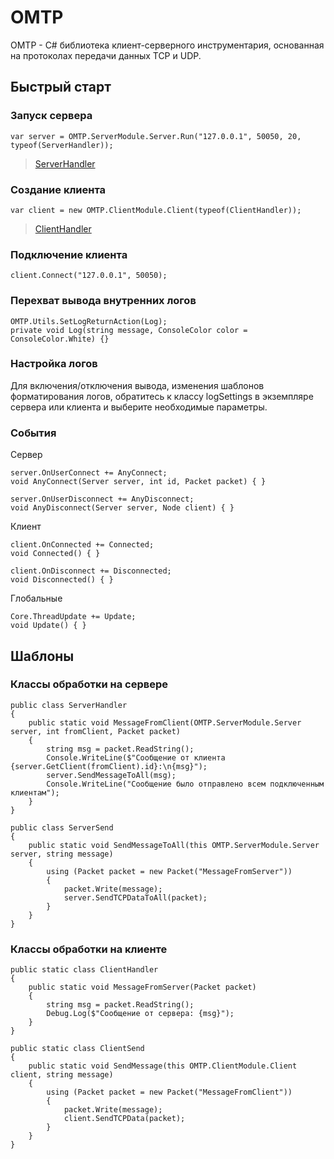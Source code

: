 # OMTP

OMTP - C# библиотека клиент-серверного инструментария, основанная на протоколах передачи данных TCP и UDP. 

## Быстрый старт

### Запуск сервера
<pre><code class='language-cs'>var server = OMTP.ServerModule.Server.Run("127.0.0.1", 50050, 20, typeof(ServerHandler));
</code></pre>
>[ServerHandler](#класс-обработки-на-сервере)
### Создание клиента
<pre><code class='language-cs'>var client = new OMTP.ClientModule.Client(typeof(ClientHandler));
</code></pre>
>[ClientHandler](#класс-обработки-на-клиенте)

### Подключение клиента
<pre><code class='language-cs'>client.Connect("127.0.0.1", 50050);
</code></pre>

### Перехват вывода внутренних логов
<pre><code class='language-cs'>OMTP.Utils.SetLogReturnAction(Log);
private void Log(string message, ConsoleColor color = ConsoleColor.White) {}
</code></pre>

### Настройка логов
Для включения/отключения вывода, изменения шаблонов форматирования логов, обратитесь к классу logSettings в экземпляре сервера или клиента и выберите необходимые параметры.

### События
Сервер
<pre><code class='language-cs'>server.OnUserConnect += AnyConnect;
void AnyConnect(Server server, int id, Packet packet) { }

server.OnUserDisconnect += AnyDisconnect;
void AnyDisconnect(Server server, Node client) { }
</code></pre>
Клиент
<pre><code class='language-cs'>client.OnConnected += Connected;
void Connected() { }

client.OnDisconnect += Disconnected;
void Disconnected() { }
</code></pre>
Глобальные
<pre><code class='language-cs'>Core.ThreadUpdate += Update;
void Update() { }
</code></pre>

## Шаблоны

### Классы обработки на сервере
<pre><code class='language-cs'>public class ServerHandler
{
    public static void MessageFromClient(OMTP.ServerModule.Server server, int fromClient, Packet packet)
    {
        string msg = packet.ReadString();
        Console.WriteLine($"Сообщение от клиента {server.GetClient(fromClient).id}:\n{msg}");
        server.SendMessageToAll(msg);
        Console.WriteLine("Сообщение было отправлено всем подключенным клиентам");
    }
}</code></pre>

<pre><code class='language-cs'>public class ServerSend
{
    public static void SendMessageToAll(this OMTP.ServerModule.Server server, string message)
    {
        using (Packet packet = new Packet("MessageFromServer"))
        {
            packet.Write(message);
            server.SendTCPDataToAll(packet);
        }
    }
}</code></pre>

### Классы обработки на клиенте
<pre><code class='language-cs'>public static class ClientHandler
{
    public static void MessageFromServer(Packet packet)
    {
        string msg = packet.ReadString();
        Debug.Log($"Сообщение от сервера: {msg}");
    }
}</code></pre>

<pre><code class='language-cs'>public static class ClientSend
{
    public static void SendMessage(this OMTP.ClientModule.Client client, string message)
    {
        using (Packet packet = new Packet("MessageFromClient"))
        {
            packet.Write(message);
            client.SendTCPData(packet);
        }
    }
}</code></pre>
